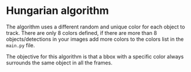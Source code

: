 # Hungarian algorithm
The algorithm uses a different random and unique color for each object to track. There are only 8 colors defined, if there
are more than 8 objects/detections in your images add more colors to the colors list in the ```main.py``` file. 

The objective for this algorithm is that a bbox with a specific color always surrounds the same object in all the frames.